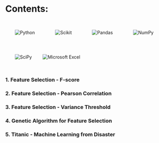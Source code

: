 # Contents:

<p align = "left">
  <img style="margin: 30px" alt="Python"
    src="https://img.shields.io/badge/Python-FFD43B?style=for-the-badge&logo=python&logoColor=darkblue" />  
 <img style="margin: 30px" alt="Scikit"
    src="https://img.shields.io/badge/scikit_learn-F7931E?style=for-the-badge&logo=scikit-learn&logoColor=blue" />   
<img style="margin: 30px" alt="Pandas"
    src="https://img.shields.io/badge/Pandas-2C2D72?style=for-the-badge&logo=pandas&logoColor=white" />    
<img style="margin: 30px" alt="NumPy"
    src="https://img.shields.io/badge/Numpy-777BB4?style=for-the-badge&logo=numpy&logoColor=white" />
  <img style="margin: 30px" alt="SciPy"
    src="https://img.shields.io/badge/SciPy-%230C55A5.svg?style=for-the-badge&logo=scipy&logoColor=white&color=deepskyblue" />
  <img alt="Microsoft Excel" 
     src="https://img.shields.io/badge/Microsoft_Excel-217346?style=for-the-badge&logo=microsoft-excel&logoColor=white" />
  </p>
  
### 1. Feature Selection - F-score
### 2. Feature Selection - Pearson Correlation
### 3. Feature Selection - Variance Threshold
### 4. Genetic Algorithm for Feature Selection
### 5. Titanic - Machine Learning from Disaster
